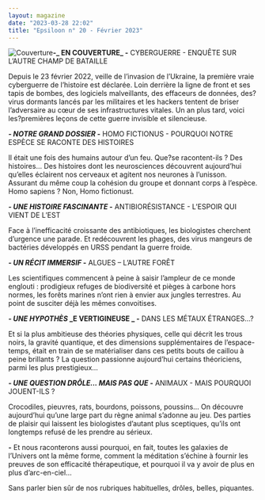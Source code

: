 ```yaml
---
layout: magazine
date: "2023-03-28 22:02"
title: "Epsiloon n° 20 - Février 2023"
---
```

![Couverture](/img/epsiloon-fevrier2023.jpg)**-_ EN COUVERTURE_  -**  CYBERGUERRE - ENQUÊTE SUR L’AUTRE CHAMP DE BATAILLE

Depuis le 23 février 2022, veille de l’invasion de l’Ukraine, la première vraie cyberguerre de l’histoire est déclarée. Loin derrière la ligne de front et ses tapis de bombes, des logiciels malveillants, des effaceurs de données, des?virus dormants lancés par les militaires et les hackers tentent de briser l’adversaire au cœur de ses infrastructures vitales. Un an plus tard, voici les?premières leçons de cette guerre invisible et silencieuse. 

**_- NOTRE GRAND DOSSIER_  -** HOMO FICTIONUS - POURQUOI NOTRE ESPÈCE SE RACONTE DES HISTOIRES

Il était une fois des humains autour d’un feu. Que?se racontent-ils ? Des histoires… Des histoires dont les neurosciences découvrent aujourd’hui qu’elles éclairent nos cerveaux et agitent nos neurones à l’unisson. Assurant du même coup la cohésion du groupe et donnant corps à l’espèce. Homo sapiens ? Non, Homo fictionust. 

**_- UNE HISTOIRE FASCINANTE_  -** ANTIBIORÉSISTANCE - L’ESPOIR QUI VIENT DE L’EST

Face à l’inefficacité croissante des antibiotiques, les biologistes cherchent d’urgence une parade. Et redécouvrent les phages, des virus mangeurs de bactéries développés en URSS pendant la guerre froide. 

**_- UN RÉCIT IMMERSIF_  -** ALGUES – L’AUTRE FORÊT

Les scientifiques commencent à peine à saisir l’ampleur de ce monde englouti : prodigieux refuges de biodiversité et pièges à carbone hors normes, les forêts marines n’ont rien à envier aux jungles terrestres. Au point de susciter déjà les mêmes convoitises. 

**_- UNE HYPOTHÈS_ _E VERTIGINEUSE _ -** DANS LES MÉTAUX ÉTRANGES…?

Et si la plus ambitieuse des théories physiques, celle qui décrit les trous noirs, la gravité quantique, et des dimensions supplémentaires de l’espace-temps, était en train de se matérialiser dans ces petits bouts de caillou à peine brillants ? La question passionne aujourd’hui certains théoriciens, parmi les plus prestigieux...

**_- UNE QUESTION DRÔLE... MAIS PAS QUE_  -** ANIMAUX - MAIS POURQUOI JOUENT-ILS ?

Crocodiles, pieuvres, rats, bourdons, poissons, poussins… On découvre aujourd’hui qu’une large part du règne animal s’adonne au jeu. Des parties de plaisir qui laissent les biologistes d’autant plus sceptiques, qu’ils ont longtemps refusé de les prendre au sérieux. 

**-** Et nous raconterons aussi pourquoi, en fait, toutes les galaxies de l’Univers ont la même forme, comment la méditation s’échine à fournir les preuves de son efficacité thérapeutique, et pourquoi il va y avoir de plus en plus d’arc-en-ciel… 

Sans parler bien sûr de nos rubriques habituelles, drôles, belles, piquantes. 